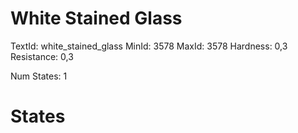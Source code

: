 # White Stained Glass
TextId: white_stained_glass
MinId: 3578
MaxId: 3578
Hardness: 0,3
Resistance: 0,3

Num States: 1
# States
```

```
